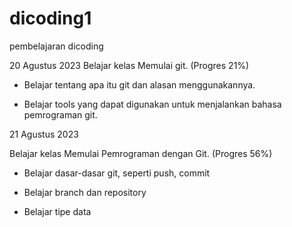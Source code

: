 # dicoding1
pembelajaran dicoding

20 Agustus 2023
Belajar kelas Memulai git. (Progres 21%)

* Belajar tentang apa itu git dan alasan menggunakannya.

* Belajar tools yang dapat digunakan untuk menjalankan bahasa pemrograman git.

21 Agustus 2023

Belajar kelas Memulai Pemrograman dengan Git. (Progres 56%)

  * Belajar dasar-dasar git, seperti push, commit

  * Belajar branch dan repository

  * Belajar tipe data
